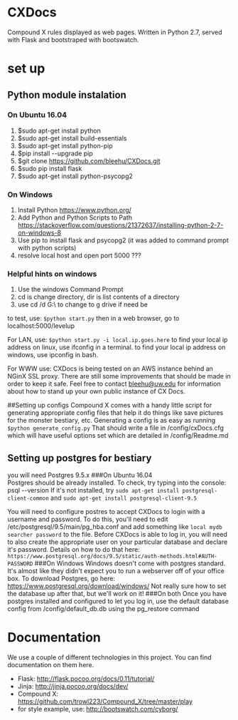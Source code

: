 # CXDocs
Compound X rules displayed as web pages. Written in Python 2.7, served with Flask and bootstraped with bootswatch.

# set up
## Python module instalation
### On Ubuntu 16.04 
1) $sudo apt-get install python
2) $sudo apt-get install build-essentials
2) $sudo apt-get install python-pip
4) $pip install --upgrade pip
1) $git clone https://github.com/bleehu/CXDocs.git
2) $sudo pip install flask 
4) $sudo apt-get install python-psycopg2

### On Windows
1) Install Python https://www.python.org/
2) Add Python and Python Scripts to Path https://stackoverflow.com/questions/21372637/installing-python-2-7-on-windows-8
3) Use pip to install flask and psycopg2 (it was added to command prompt with python scripts)
4) resolve local host and open port 5000 ???

### Helpful hints on windows
1) Use the windows Command Prompt
2) cd is change directory, dir is list contents of a directory
3) use cd /d G:\ to change to g drive if need be


to test, use:
`$python start.py`
then in a web browser, go to localhost:5000/levelup

For LAN, use:
`$python start.py -i local.ip.goes.here`
to find your local ip address on linux, use ifconfig in a terminal. 
to find your local ip address on windows, use ipconfig in bash.

For WWW use:
CXDocs is being tested on an AWS instance behind an NGinX SSL proxy. There are still some improvements that should be made in order to keep it safe. Feel free to contact bleehu@uw.edu for information about how to stand up your own public instance of CX Docs.


##Setting up configs
Compound X comes with a handy little script for generating appropriate config files that help it do things like save pictures for the monster bestiary, etc. Generating a config is as easy as running 
`$python generate_config.py`
That should write a file in /config/cxDocs.cfg which will have useful options set which are detailed in /config/Readme.md

## Setting up postgres for bestiary
you will need Postgres 9.5.x 
###On Ubuntu 16.04  
Postgres should be already installed. To check, try typing into the console: psql --version
If it's not installed, try 
`sudo apt-get install postgresql-client-common`
and
`sudo apt-get install postgresql-client-9.5`

You will need to configure postres to accept CXDocs to login with a username and password. To do this, you'll need to edit /etc/postgresql/9.5/main/pg_hba.conf and add something like 
`local mydb searcher password`
to the file. 
Before CXDocs is able to log in, you will need to also create the appropriate user on your particular database and declare it's password. Details on how to do that here:
`https://www.postgresql.org/docs/9.5/static/auth-methods.html#AUTH-PASSWORD`
###On Windows
Windows doesn't come with postgres standard. It's almost like they didn't expect you to run a webserver off of your office box. 
To download Postgres, go here: https://www.postgresql.org/download/windows/
Not really sure how to set the database up after that, but we'll work on it!
###On both
Once you have postgres installed and configured to let you log in, use the default database config from /config/default_db.db using the pg_restore command



# Documentation
We use a couple of different technologies in this project. You can find documentation on them here.
* Flask: http://flask.pocoo.org/docs/0.11/tutorial/
* Jinja: http://jinja.pocoo.org/docs/dev/
* Compound X: https://github.com/trowl223/Compound_X/tree/master/play
* for style example, use: http://bootswatch.com/cyborg/
